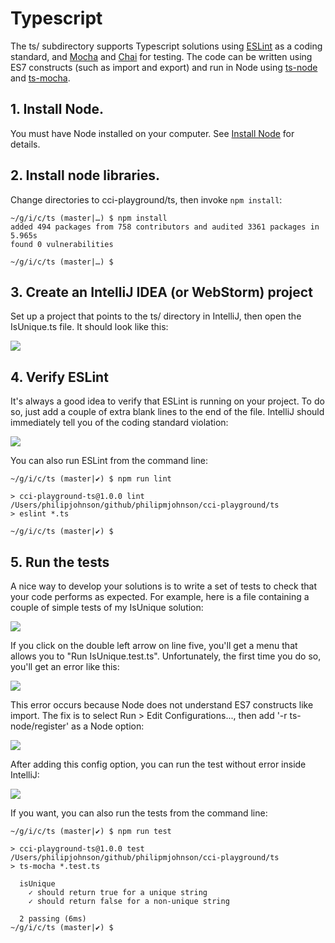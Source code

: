 # Typescript

The ts/ subdirectory supports Typescript solutions using [ESLint](https://eslint.org/) as a coding standard, and [Mocha](https://mochajs.org/) and [Chai](https://www.chaijs.com/) for testing. The code can be written using ES7 constructs (such as import and export) and run in Node using [ts-node](https://github.com/TypeStrong/ts-node) and [ts-mocha](https://github.com/piotrwitek/ts-mocha).

## 1. Install Node.

You must have Node installed on your computer. See [Install Node](https://nodejs.org/en/download/) for details.

## 2. Install node libraries.

Change directories to cci-playground/ts, then invoke `npm install`:

```
~/g/i/c/ts (master|…) $ npm install
added 494 packages from 758 contributors and audited 3361 packages in 5.965s
found 0 vulnerabilities

~/g/i/c/ts (master|…) $
```

## 3. Create an IntelliJ IDEA (or WebStorm) project

Set up a project that points to the ts/ directory in IntelliJ, then open the IsUnique.ts file. It should look like this:

<img src="https://github.com/ics-software-engineering/cci-playground/raw/master/images/ts-intellij-isunique.ts.png">


## 4. Verify ESLint

It's always a good idea to verify that ESLint is running on your project. To do so, just add a couple of extra blank lines to the end of the file. IntelliJ should immediately tell you of the coding standard violation:

<img src="https://github.com/ics-software-engineering/cci-playground/raw/master/images/js-intellij-isunique-eslint.png">

You can also run ESLint from the command line:

```
~/g/i/c/ts (master|✔) $ npm run lint

> cci-playground-ts@1.0.0 lint /Users/philipjohnson/github/philipmjohnson/cci-playground/ts
> eslint *.ts

~/g/i/c/ts (master|✔) $
```

## 5. Run the tests

A nice way to develop your solutions is to write a set of tests to check that your code performs as expected. For example, here is a file containing a couple of simple tests of my IsUnique solution:

<img src="https://github.com/ics-software-engineering/cci-playground/raw/master/images/ts-intellij-isunique-test-code.png">

If you click on the double left arrow on line five, you'll get a menu that allows you to "Run IsUnique.test.ts". Unfortunately, the first time you do so, you'll get an error like this:

<img src="https://github.com/ics-software-engineering/cci-playground/raw/master/images/ts-intellij-mocha-error.png">

This error occurs because Node does not understand ES7 constructs like import.  The fix is to select Run > Edit Configurations..., then add '-r ts-node/register' as a Node option:

<img src="https://github.com/ics-software-engineering/cci-playground/raw/master/images/ts-intellij-mocha-run-config.png">

After adding this config option, you can run the test without error inside IntelliJ:

<img src="https://github.com/ics-software-engineering/cci-playground/raw/master/images/ts-intellij-mocha-success.png">

If you want, you can also run the tests from the command line:

```
~/g/i/c/ts (master|✔) $ npm run test

> cci-playground-ts@1.0.0 test /Users/philipjohnson/github/philipmjohnson/cci-playground/ts
> ts-mocha *.test.ts

  isUnique
    ✓ should return true for a unique string
    ✓ should return false for a non-unique string

  2 passing (6ms)
~/g/i/c/ts (master|✔) $
```





















